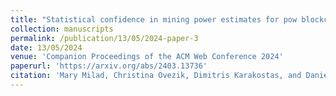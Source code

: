 ```yaml
---
title: "Statistical confidence in mining power estimates for pow blockchains"
collection: manuscripts
permalink: /publication/13/05/2024-paper-3
date: 13/05/2024
venue: 'Companion Proceedings of the ACM Web Conference 2024'
paperurl: 'https://arxiv.org/abs/2403.13736'
citation: 'Mary Milad, Christina Ovezik, Dimitris Karakostas, and Daniel W Woods. 2024. Statistical Confidence in Mining Power Estimates for PoW Blockchains. In Companion Proceedings of the ACM Web Conference 2024 (WWW &apos;24). Association for Computing Machinery, New York, NY, USA, 1752–1760. https://doi.org/10.1145/3589335.3651960'
---
```

